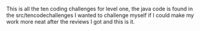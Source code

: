 This is all the ten coding challenges for level one, the java code is found in the src/tencodechallenges
 I wanted to challenge myself if I could make my work more neat after the reviews I got and this is it.
